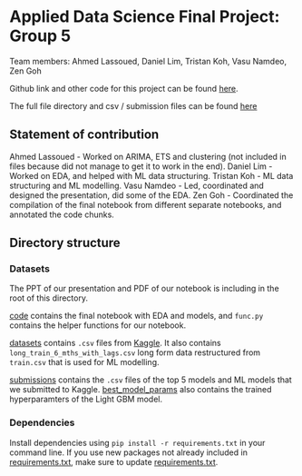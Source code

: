 # Applied Data Science Final Project: Group 5
Team members: Ahmed Lassoued, Daniel Lim, Tristan Koh, Vasu Namdeo, Zen Goh

Github link and other code for this project can be found [here](https://github.com/TristanKoh/ads-final-project).

The full file directory and csv / submission files can be found [here](https://drive.google.com/file/d/122VR8vbsGGJQbWpaijXQKDM6gLAqgDWj/view?usp=sharing)

## Statement of contribution
Ahmed Lassoued - Worked on ARIMA, ETS and clustering (not included in files because did not manage to get it to work in the end).
Daniel Lim - Worked on EDA, and helped with ML data structuring.
Tristan Koh - ML data structuring and ML modelling.
Vasu Namdeo - Led, coordinated and designed the presentation, did some of the EDA.
Zen Goh - Coordinated the compilation of the final notebook from different separate notebooks, and annotated the code chunks.

## Directory structure

### Datasets
The PPT of our presentation and PDF of our notebook is including in the root of this directory.

[code](/code/) contains the final notebook with EDA and models, and ```func.py``` contains the helper functions for our notebook.

[datasets](/datasets/) contains ```.csv``` files from [Kaggle](https://www.kaggle.com/competitions/ysc4224-2023-final-project/data). It also contains ```long_train_6_mths_with_lags.csv``` long form data restructured from ```train.csv``` that is used for ML modelling.

[submissions](/submissions/) contains the ```.csv``` files of the top 5 models and ML models that we submitted to Kaggle. [best_model_params](/submissions/ml_best_models_params/lgb_model_fc.txt) also contains the trained hyperparamters of the Light GBM model.

### Dependencies
Install dependencies using ```pip install -r requirements.txt``` in your command line. If you use new packages not already included in [requirements.txt](/requirements.txt), make sure to update [requirements.txt](/requirements.txt).
